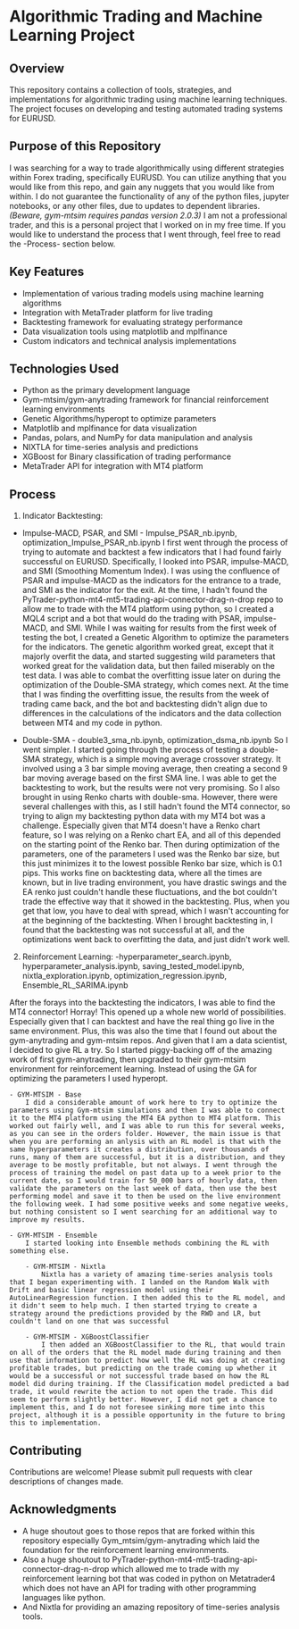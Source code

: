 # Algorithmic Trading and Machine Learning Project

## Overview

This repository contains a collection of tools, strategies, and implementations for algorithmic trading using machine learning techniques. The project focuses on developing and testing automated trading systems for EURUSD.

## Purpose of this Repository

I was searching for a way to trade algorithmically using different strategies within Forex trading, specifically EURUSD. You can utilize anything that you would like from this repo, and gain any nuggets that you would like from within. I do not guarantee the functionality of any of the python files, jupyter notebooks, or any other files, due to updates to dependent libraries. *(Beware, gym-mtsim requires pandas version 2.0.3)* I am not a professional trader, and this is a personal project that I worked on in my free time. If you would like to understand the process that I went through, feel free to read the -Process- section below.

## Key Features

- Implementation of various trading models using machine learning algorithms
- Integration with MetaTrader platform for live trading
- Backtesting framework for evaluating strategy performance
- Data visualization tools using matplotlib and mplfinance
- Custom indicators and technical analysis implementations

## Technologies Used

- Python as the primary development language
- Gym-mtsim/gym-anytrading framework for financial reinforcement learning environments
- Genetic Algorithms/hyperopt to optimize parameters
- Matplotlib and mplfinance for data visualization
- Pandas, polars, and NumPy for data manipulation and analysis
- NIXTLA for time-series analysis and predictions
- XGBoost for Binary classification of trading performance
- MetaTrader API for integration with MT4 platform

## Process

1. Indicator Backtesting:

- Impulse-MACD, PSAR, and SMI - Impulse_PSAR_nb.ipynb, optimization_Impulse_PSAR_nb.ipynb
I first went through the process of trying to automate and backtest a few indicators that I had found fairly successful on EURUSD. Specifically, I looked into PSAR, impulse-MACD, and SMI (Smoothing Momentum Index). I was using the confluence of PSAR and impulse-MACD as the indicators for the entrance to a trade, and SMI as the indicator for the exit. At the time, I hadn't found the PyTrader-python-mt4-mt5-trading-api-connector-drag-n-drop repo to allow me to trade with the MT4 platform using python, so I created a MQL4 script and a bot that would do the trading with PSAR, impulse-MACD, and SMI. While I was waiting for results from the first week of testing the bot, I created a Genetic Algorithm to optimize the parameters for the indicators. The genetic algorithm worked great, except that it majorly overfit the data, and started suggesting wild parameters that worked great for the validation data, but then failed miserably on the test data. I was able to combat the overfitting issue later on during the optimization of the Double-SMA strategy, which comes next. At the time that I was finding the overfitting issue, the results from the week of trading came back, and the bot and backtesting didn't align due to differences in the calculations of the indicators and the data collection between MT4 and my code in python. 

- Double-SMA - double3_sma_nb.ipynb, optimization_dsma_nb.ipynb
So I went simpler. I started going through the process of testing a double-SMA strategy, which is a simple moving average crossover strategy. It involved using a 3 bar simple moving average, then creating a second 9 bar moving average based on the first SMA line. I was able to get the backtesting to work, but the results were not very promising. So I also brought in using Renko charts with double-sma. However, there were several challenges with this, as I still hadn't found the MT4 connector, so trying to align my backtesting python data with my MT4 bot was a challenge. Especially given that MT4 doesn't have a Renko chart feature, so I was relying on a Renko chart EA, and all of this depended on the starting point of the Renko bar. Then during optimization of the parameters, one of the parameters I used was the Renko bar size, but this just minimizes it to the lowest possible Renko bar size, which is 0.1 pips. This works fine on backtesting data, where all the times are known, but in live trading environment, you have drastic swings and the EA renko just couldn't handle these fluctuations, and the bot couldn't trade the effective way that it showed in the backtesting. Plus, when you get that low, you have to deal with spread, which I wasn't accounting for at the beginning of the backtesting. When I brought backtesting in, I found that the backtesting was not successful at all, and the optimizations went back to overfitting the data, and just didn't work well. 

2. Reinforcement Learning: -hyperparameter_search.ipynb, hyperparameter_analysis.ipynb, saving_tested_model.ipynb, nixtla_exploration.ipynb, optimization_regression.ipynb, Ensemble_RL_SARIMA.ipynb

After the forays into the backtesting the indicators, I was able to find the MT4 connector! Horray! This opened up a whole new world of possibilities. Especially given that I can backtest and have the real thing go live in the same environment. Plus, this was also the time that I found out about the gym-anytrading and gym-mtsim repos. And given that I am a data scientist, I decided to give RL a try. So I started piggy-backing off of the amazing work of first gym-anytrading, then upgraded to their gym-mtsim environment for reinforcement learning. Instead of using the GA for optimizing the parameters I used hyperopt. 

    - GYM-MTSIM - Base
        I did a considerable amount of work here to try to optimize the parameters using Gym-mtsim simulations and then I was able to connect it to the MT4 platform using the MT4 EA python to MT4 platform. This worked out fairly well, and I was able to run this for several weeks, as you can see in the orders folder. However, the main issue is that when you are performing an anlysis with an RL model is that with the same hyperparameters it creates a distribution, over thousands of runs, many of them are successful, but it is a distribution, and they average to be mostly profitable, but not always. I went through the process of training the model on past data up to a week prior to the current date, so I would train for 50_000 bars of hourly data, then validate the parameters on the last week of data, then use the best performing model and save it to then be used on the live environment the following week. I had some positive weeks and some negative weeks, but nothing consistent so I went searching for an additional way to improve my results. 

    - GYM-MTSIM - Ensemble
        I started looking into Ensemble methods combining the RL with something else.

        - GYM-MTSIM - Nixtla
            Nixtla has a variety of amazing time-series analysis tools that I began experimenting with. I landed on the Random Walk with Drift and basic linear regression model using their AutoLinearRegression function. I then added this to the RL model, and it didn't seem to help much. I then started trying to create a strategy around the predictions provided by the RWD and LR, but couldn't land on one that was successful

        - GYM-MTSIM - XGBoostClassifier
            I then added an XGBoostClassifier to the RL, that would train on all of the orders that the RL model made during training and then use that information to predict how well the RL was doing at creating profitable trades, but predicting on the trade coming up whether it would be a successful or not successful trade based on how the RL model did during training. If the Classification model predicted a bad trade, it would rewrite the action to not open the trade. This did seem to perform slightly better. However, I did not get a chance to implement this, and I do not foresee sinking more time into this project, although it is a possible opportunity in the future to bring this to implementation. 

## Contributing

Contributions are welcome! Please submit pull requests with clear descriptions of changes made.

## Acknowledgments

- A huge shoutout goes to those repos that are forked within this repository especially Gym_mtsim/gym-anytrading which laid the foundation for the reinforcement learning environments.
- Also a huge shoutout to PyTrader-python-mt4-mt5-trading-api-connector-drag-n-drop which allowed me to trade with my reinforcement learning bot that was coded in python on Metatrader4 which does not have an API for trading with other programming languages like python. 
- And Nixtla for providing an amazing repository of time-series analysis tools. 